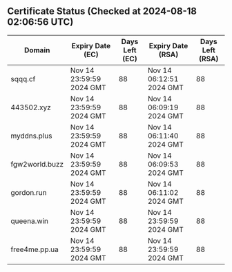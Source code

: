 ## Certificate Status (Checked at 2024-08-18 02:06:56 UTC)
| Domain | Expiry Date (EC) | Days Left (EC) | Expiry Date (RSA) | Days Left (RSA) |
|--------|-------------------|----------------|--------------------|--------------------|
| sqqq.cf | Nov 14 23:59:59 2024 GMT | 88 | Nov 14 06:12:51 2024 GMT | 88 |
| 443502.xyz | Nov 14 23:59:59 2024 GMT | 88 | Nov 14 06:09:19 2024 GMT | 88 |
| myddns.plus | Nov 14 23:59:59 2024 GMT | 88 | Nov 14 06:11:40 2024 GMT | 88 |
| fgw2world.buzz | Nov 14 23:59:59 2024 GMT | 88 | Nov 14 06:09:53 2024 GMT | 88 |
| gordon.run | Nov 14 23:59:59 2024 GMT | 88 | Nov 14 06:11:02 2024 GMT | 88 |
| queena.win | Nov 14 23:59:59 2024 GMT | 88 | Nov 14 23:59:59 2024 GMT | 88 |
| free4me.pp.ua | Nov 14 23:59:59 2024 GMT | 88 | Nov 14 23:59:59 2024 GMT | 88 |
